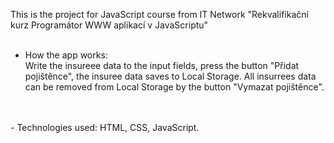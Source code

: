 This is the project for JavaScript course from IT Network "Rekvalifikační kurz Programátor WWW aplikací v JavaScriptu"
<br />
<br />
- How the app works: <br />
Write the insureee data to the input fields, press the button "Přidat pojištěnce", the insuree data saves to Local Storage.
All insurrees data can be removed from Local Storage by the button "Vymazat pojištěnce".
<br />
<br />
- Technologies used: 
HTML, CSS, JavaScript. 

 
 

